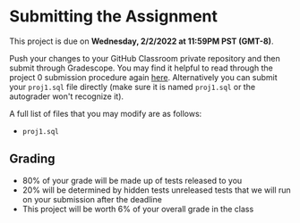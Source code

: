# Submitting the Assignment

This project is due on **Wednesday, 2/2/2022 at 11:59PM PST (GMT-8)**.

Push your changes to your GitHub Classroom private repository and then submit through Gradescope. You may find it helpful to read through the project 0 submission procedure again [here](submitting.md). Alternatively you can submit your `proj1.sql` file directly \(make sure it is named `proj1.sql` or the autograder won't recognize it\).

A full list of files that you may modify are as follows:

* `proj1.sql`

## Grading

* 80% of your grade will be made up of tests released to you
* 20% will be determined by hidden tests unreleased tests that we will run on your submission after the deadline
* This project will be worth 6% of your overall grade in the class

